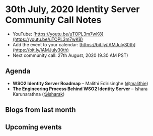 # 30th July, 2020 Identity Server Community Call Notes

-   YouTube: [https://youtu.be/uTOPL3m7wK8](https://youtu.be/uTOPL3m7wK8)
-   Add the event to your calendar: [https://bit.ly/IAMJuly30th](https://bit.ly/IAMJuly30th)
-   Next community call: 27th August, 2020 (9.30 AM PST)

## Agenda

-   **WSO2 Identity Server Roadmap** – Malithi Edirisinghe ([@malithie](https://github.com/malithie))
-   **The Engineering Process Behind WSO2 Identity Server** – Ishara Karunarathna ([@isharak](https://github.com/isharak))

## Blogs from last month

## Upcoming events
